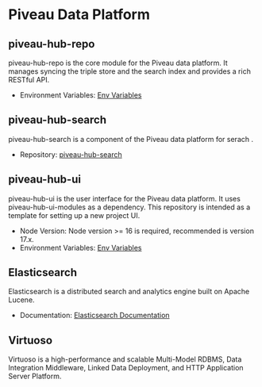 
# Piveau Data Platform

## piveau-hub-repo

piveau-hub-repo is the core module for the Piveau data platform. It manages syncing the triple store and the search index and provides a rich RESTful API.

- Environment Variables: [Env Variables](https://gitlab.com/piveau/hub/piveau-hub-repo)

## piveau-hub-search

piveau-hub-search is a component of the Piveau data platform for serach .

- Repository: [piveau-hub-search](https://gitlab.com/piveau/hub/piveau-hub-search)

## piveau-hub-ui

piveau-hub-ui is the user interface for the Piveau data platform. It uses piveau-hub-ui-modules as a dependency. This repository is intended as a template for setting up a new project UI.

- Node Version: Node version >= 16 is required, recommended is version 17.x.
- Environment Variables: [Env Variables](https://gitlab.com/piveau/hub/piveau-hub-ui)

## Elasticsearch

Elasticsearch is a distributed search and analytics engine built on Apache Lucene.

- Documentation: [Elasticsearch Documentation](https://www.elastic.co/guide/en/elasticsearch/reference/7.17/docker.html)

## Virtuoso

Virtuoso is a high-performance and scalable Multi-Model RDBMS, Data Integration Middleware, Linked Data Deployment, and HTTP Application Server Platform.
